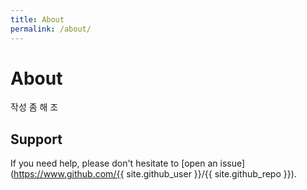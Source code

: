 ```yaml
---
title: About
permalink: /about/
---
```


# About

작성 좀 해 조
<!-- TODO: About 페이지 작성 -->

## Support

If you need help, please don't hesitate to [open an issue](https://www.github.com/{{ site.github_user }}/{{ site.github_repo }}).

